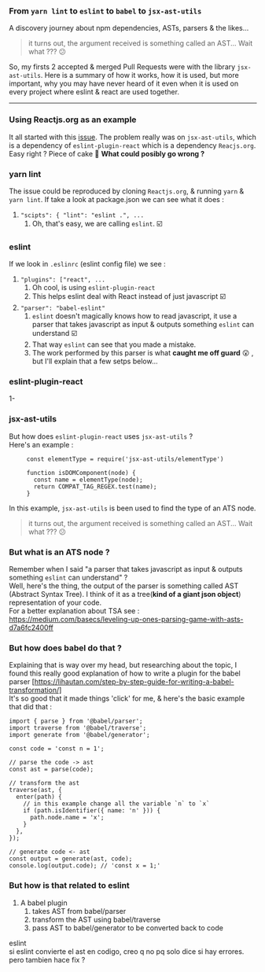 
### From `yarn lint` to `eslint` to `babel` to `jsx-ast-utils`   

A discovery journey about npm dependencies, ASTs, parsers & the likes...   

> it turns out, the argument received is something called an AST... Wait what ???   :confused:   


So, my firsts 2 accepted & merged Pull Requests were with the library `jsx-ast-utils`.  Here is a summary of how it works, how it is used, but more important, why you may have never heard of it even when it is used on every project where eslint & react are used together.   


---   
### Using Reactjs.org as an example   
It all started with this [issue]().  The problem really was on `jsx-ast-utils`, which is a dependency of `eslint-plugin-react` which is a dependency `Reacjs.org`.  Easy right ? Piece of cake :cake: **What could posibly go wrong ?**   

###  yarn lint   
The issue could be reproduced by cloning `Reactjs.org`, & running `yarn` & `yarn lint`.
If take a look at package.json we can see what it does :   
1. `"scipts": { "lint": "eslint .", ...`   
   1. Oh, that's easy, we are calling `eslint`.  :ballot_box_with_check:   


### eslint   
If we look in `.eslinrc` (eslint config file) we see :   
1. `"plugins": ["react", ...`
   1. Oh cool, is using `eslint-plugin-react` 
   1. This helps eslint deal with React instead of just javascript  :ballot_box_with_check:
1. `"parser": "babel-eslint"`
   1. `eslint` doesn't magically knows how to read javascript, it use a parser that takes javascript as input & outputs something `eslint` can understand   :ballot_box_with_check:
   1. That way `eslint` can see that you made a mistake.
   1. The work performed by this parser is what **caught me off guard**  :open_mouth: , but I'll explain that a few setps below...   
   
### eslint-plugin-react   
1- 

### jsx-ast-utils   
But how does `eslint-plugin-react` uses `jsx-ast-utils` ?   
Here's an example :   
```
     const elementType = require('jsx-ast-utils/elementType')
   
     function isDOMComponent(node) {
       const name = elementType(node);
       return COMPAT_TAG_REGEX.test(name);
     }
```   
In this example, `jsx-ast-utils` is been used to find the type of an ATS node.   

> it turns out, the argument received is something called an AST... Wait what ???   :confused:   

### But what is an ATS node  ?   
Remember when I said "a parser that takes javascript as input & outputs something `eslint` can understand" ?   
Well, here's the thing, the output of the parser is something called AST (Abstract Syntax Tree). I think of it as a tree(**kind of a giant json object**) representation of your code.   
For a better explanation about TSA see : https://medium.com/basecs/leveling-up-ones-parsing-game-with-asts-d7a6fc2400ff   


### But how does babel do that ?   
Explaining that is way over my head, but researching about the topic, I found this really good explanation of how to write a plugin for the babel parser  [https://lihautan.com/step-by-step-guide-for-writing-a-babel-transformation/]   
It's so good that it made things 'click' for me, & here's the basic example that did that :   
```
import { parse } from '@babel/parser';
import traverse from '@babel/traverse';
import generate from '@babel/generator';

const code = 'const n = 1';

// parse the code -> ast
const ast = parse(code);

// transform the ast
traverse(ast, {
  enter(path) {
    // in this example change all the variable `n` to `x`
    if (path.isIdentifier({ name: 'n' })) {
      path.node.name = 'x';
    }
  },
});

// generate code <- ast
const output = generate(ast, code);
console.log(output.code); // 'const x = 1;'
```   

### But how is that related to eslint   
1. A babel plugin 
   1. takes AST from babel/parser
   1. transform the AST using babel/traverse
   1. pass AST to babel/generator to be converted back to code   
    
eslint   
 si eslint convierte el ast en codigo, creo q no pq solo dice si hay errores.
 pero tambien hace fix ?


